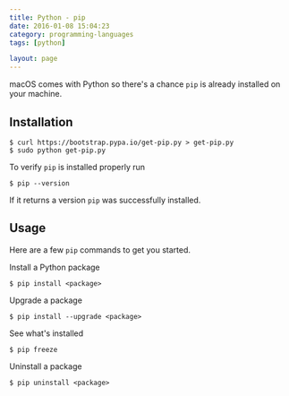 ```yaml
---
title: Python - pip
date: 2016-01-08 15:04:23
category: programming-languages
tags: [python]

layout: page
---
```


macOS comes with Python so there's a chance `pip` is already installed on your machine.

## Installation

    $ curl https://bootstrap.pypa.io/get-pip.py > get-pip.py
    $ sudo python get-pip.py

To verify `pip` is installed properly run

    $ pip --version

If it returns a version `pip` was successfully installed.

## Usage

Here are a few `pip` commands to get you started.

Install a Python package

    $ pip install <package>

Upgrade a package

    $ pip install --upgrade <package>

See what's installed

    $ pip freeze

Uninstall a package

    $ pip uninstall <package>
